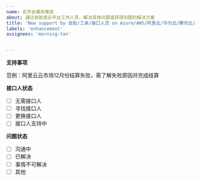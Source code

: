 ```yaml
---
name: 云平台事务推进
about: 通过自助或云平台工作人员，解决具体问题或获得问题的解决方案
title: 'New support by 自助/工单/接口人员 on Azure/AWS/阿里云/华为云/腾讯云/AlibabaCloud/HUAWEICLOUD'
labels: 'enhancement'
assignees: 'morning-tan'


---
```



**支持事项**

范例：阿里云云市场12月份结算失败，需了解失败原因并完成结算

**接口人状态**

- [ ] 无需接口人
- [ ] 寻找接口人
- [ ] 更换接口人
- [ ] 接口人支持中

**问题状态**
- [ ] 沟通中
- [ ] 已解决
- [ ] 事情不可解决
- [ ] 其他
